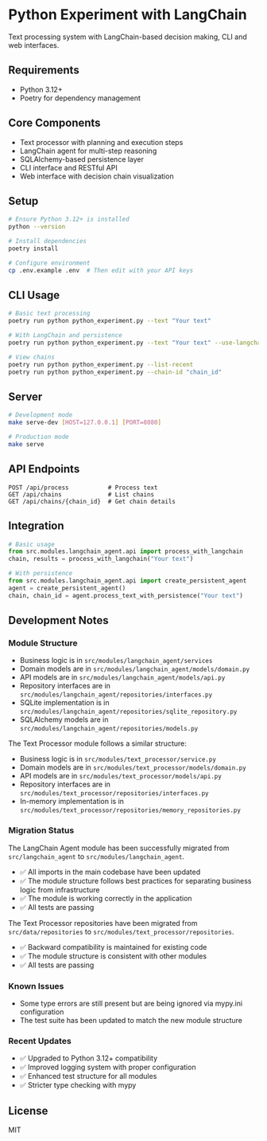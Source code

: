 # Python Experiment with LangChain

Text processing system with LangChain-based decision making, CLI and web interfaces.

## Requirements

- Python 3.12+
- Poetry for dependency management

## Core Components

- Text processor with planning and execution steps
- LangChain agent for multi-step reasoning
- SQLAlchemy-based persistence layer
- CLI interface and RESTful API
- Web interface with decision chain visualization

## Setup

```bash
# Ensure Python 3.12+ is installed
python --version

# Install dependencies
poetry install

# Configure environment
cp .env.example .env  # Then edit with your API keys
```

## CLI Usage

```bash
# Basic text processing
poetry run python python_experiment.py --text "Your text"

# With LangChain and persistence
poetry run python python_experiment.py --text "Your text" --use-langchain --persist

# View chains
poetry run python python_experiment.py --list-recent
poetry run python python_experiment.py --chain-id "chain_id"
```

## Server

```bash
# Development mode
make serve-dev [HOST=127.0.0.1] [PORT=8080]

# Production mode
make serve
```

## API Endpoints

```
POST /api/process           # Process text
GET /api/chains             # List chains
GET /api/chains/{chain_id}  # Get chain details
```

## Integration

```python
# Basic usage
from src.modules.langchain_agent.api import process_with_langchain
chain, results = process_with_langchain("Your text")

# With persistence
from src.modules.langchain_agent.api import create_persistent_agent
agent = create_persistent_agent()
chain, chain_id = agent.process_text_with_persistence("Your text")
```

## Development Notes

### Module Structure
- Business logic is in `src/modules/langchain_agent/services`
- Domain models are in `src/modules/langchain_agent/models/domain.py`
- API models are in `src/modules/langchain_agent/models/api.py`
- Repository interfaces are in `src/modules/langchain_agent/repositories/interfaces.py`
- SQLite implementation is in `src/modules/langchain_agent/repositories/sqlite_repository.py`
- SQLAlchemy models are in `src/modules/langchain_agent/repositories/models.py`

The Text Processor module follows a similar structure:
- Business logic is in `src/modules/text_processor/service.py`
- Domain models are in `src/modules/text_processor/models/domain.py`
- API models are in `src/modules/text_processor/models/api.py`
- Repository interfaces are in `src/modules/text_processor/repositories/interfaces.py`
- In-memory implementation is in `src/modules/text_processor/repositories/memory_repositories.py`

### Migration Status
The LangChain Agent module has been successfully migrated from `src/langchain_agent` to `src/modules/langchain_agent`.

- ✅ All imports in the main codebase have been updated
- ✅ The module structure follows best practices for separating business logic from infrastructure
- ✅ The module is working correctly in the application
- ✅ All tests are passing

The Text Processor repositories have been migrated from `src/data/repositories` to `src/modules/text_processor/repositories`.

- ✅ Backward compatibility is maintained for existing code
- ✅ The module structure is consistent with other modules
- ✅ All tests are passing

### Known Issues
- Some type errors are still present but are being ignored via mypy.ini configuration
- The test suite has been updated to match the new module structure

### Recent Updates
- ✅ Upgraded to Python 3.12+ compatibility
- ✅ Improved logging system with proper configuration
- ✅ Enhanced test structure for all modules
- ✅ Stricter type checking with mypy

## License

MIT 